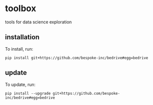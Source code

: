 # toolbox
tools for data science exploration

## installation
To install, run:
```
pip install git+https://github.com/bespoke-inc/bedrive#egg=bedrive
```

## update
To update, run:
```
pip install --upgrade git+https://github.com/bespoke-inc/bedrive#egg=bedrive
```

